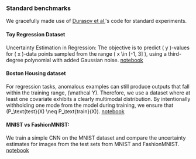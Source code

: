 ### Standard benchmarks

We gracefully made use of [Durasov et al.](https://github.com/cvlab-epfl/zigzag/tree/main)'s code for standard experiments.

#### Toy Regression Dataset
Uncertainty Estimation in Regression: The objective is to predict \( y \)-values for \( x \)-data points sampled from the range \( x \in [-1, 3] \), using a third-degree polynomial with added Gaussian noise. 
[notebook](#)

#### Boston Housing dataset
For regression tasks, anomalous examples can still produce outputs that fall within the training range, \(\mathcal Y\). Therefore, we use a dataset where at least one covariate exhibits a clearly multimodal distribution. By intentionally withholding one mode from the model during training, we ensure that \(P_\text{test}(X) \neq P_\text{train}(X)\).
[notebook](#)

#### **MNIST vs FashionMNIST:** 
We train a simple CNN on the MNIST dataset and compare the uncertainty estimates for images from the test sets from MNIST and FashionMNIST. 
[notebook](#)
